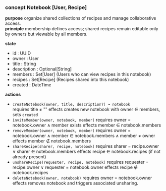### concept Notebook \[User, Recipe]

**purpose** organize shared collections of recipes and manage collaborative access.\
**principle** membership defines access; shared recipes remain editable only by owners but viewable by all members.

**state**

*   id : UUID
*   owner : User
*   title : String
*   description : Optional\[String]
*   members : Set\[User] (Users who can view recipes in this notebook)
*   recipes : Set\[Recipe] (Recipes shared into this notebook)
*   created : DateTime

**actions**

*   `createNotebook(owner, title, description?) → notebook`\
    requires title ≠ "" effects creates new notebook with owner ∈ members, sets `created`
*   `inviteMember(owner, notebook, member)` requires owner = notebook.owner ∧ member exists effects member ∈ notebook.members
*   `removeMember(owner, notebook, member)`      requires owner = notebook.owner ∧ member ∈ notebook.members ∧ member ≠ owner effects member ∉ notebook.members
*   `shareRecipe(sharer, recipe, notebook)` requires sharer = recipe.owner ∨ sharer ∈ notebook.members effects recipe ∈ notebook.recipes (if not already present)
*   `unshareRecipe(requester, recipe, notebook)`      requires requester = recipe.owner ∨ requester = notebook.owner effects recipe ∉ notebook.recipes
*   `deleteNotebook(owner, notebook)` requires owner = notebook.owner effects removes notebook and triggers associated unsharing.
